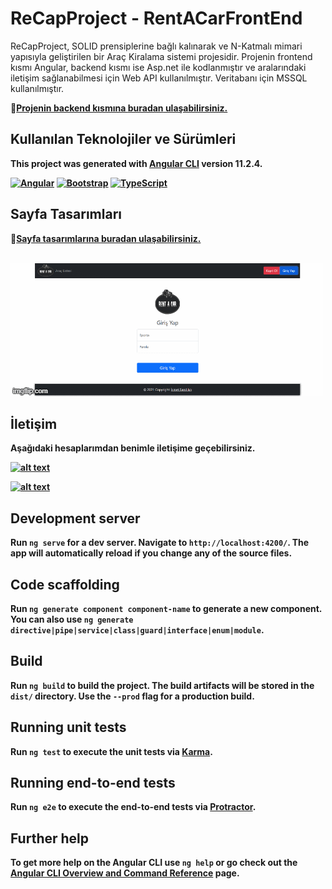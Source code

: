 # ReCapProject - RentACarFrontEnd

ReCapProject, SOLID prensiplerine bağlı kalınarak ve N-Katmalı mimari yapısıyla geliştirilen bir Araç Kiralama sistemi projesidir. Projenin frontend kısmı Angular, backend kısmı ise Asp.net ile kodlanmıştır ve aralarındaki iletişim sağlanabilmesi için Web API kullanılmıştır. Veritabanı için MSSQL kullanılmıştır.

<td>&#128206;<ins><b>Projenin backend kısmına <a href="https://github.com/ismetsandikci/ReCapProject">buradan</a> ulaşabilirsiniz.</ins>

## Kullanılan Teknolojiler ve Sürümleri

This project was generated with [Angular CLI](https://github.com/angular/angular-cli) version 11.2.4.

[![Angular](https://img.shields.io/badge/Angular-v11.2.3-red?style=for-the-badge&logo=angular)](https://angular.io)
[![Bootstrap](https://img.shields.io/badge/Bootstrap-v5.0.0--beta2-blueviolet?style=for-the-badge&logo=bootstrap&logoColor=white)](https://getbootstrap.com)
[![TypeScript](https://img.shields.io/badge/Typescript-blue?style=for-the-badge&logo=typescript&logoColor=white)](https://www.typescriptlang.org)

## Sayfa Tasarımları
<td>&#128206;<ins><b>Sayfa tasarımlarına <a href="https://github.com/ismetsandikci/ReCapProject-Frontend/tree/master/_sayfaTasarimlari">buradan</a> ulaşabilirsiniz.</ins>
<br><br>
  
![rent-a-car-v1](https://github.com/ismetsandikci/ReCapProject-Frontend/blob/master/_sayfaTasarimlari/0-sayfaTasarimlariGif.gif)


## İletişim
Aşağıdaki hesaplarımdan benimle iletişime geçebilirsiniz. 
<br>

<a href="https://github.com/ismetsandikci" target="_blank">

![alt text](https://img.shields.io/badge/GitHub-100000?style=for-the-badge&logo=github&logoColor=white)
</a>

<a href="https://www.linkedin.com/in/ismetsandikci" target="_blank">

![alt text](https://img.shields.io/badge/LinkedIn-0077B5?style=for-the-badge&logo=linkedin&logoColor=white)
</a>



## Development server

Run `ng serve` for a dev server. Navigate to `http://localhost:4200/`. The app will automatically reload if you change any of the source files.

## Code scaffolding

Run `ng generate component component-name` to generate a new component. You can also use `ng generate directive|pipe|service|class|guard|interface|enum|module`.

## Build

Run `ng build` to build the project. The build artifacts will be stored in the `dist/` directory. Use the `--prod` flag for a production build.

## Running unit tests

Run `ng test` to execute the unit tests via [Karma](https://karma-runner.github.io).

## Running end-to-end tests

Run `ng e2e` to execute the end-to-end tests via [Protractor](http://www.protractortest.org/).

## Further help

To get more help on the Angular CLI use `ng help` or go check out the [Angular CLI Overview and Command Reference](https://angular.io/cli) page.
